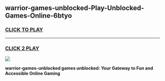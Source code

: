 
## warrior-games-unblocked-Play-Unblocked-Games-Online-6btyo
<h3>
<a href="https://premium76.site?title=warrior-games-unblocked&ref=25A">CLICK TO PLAY</a></h3>
<hr>

<h3>
<a href="https://premium76.site?title=warrior-games-unblocked&ref=25A">CLICK 2 PLAY</a>
  
</h3>

<a href="https://premium76.site?title=warrior-games-unblocked&ref=25A"><img src="https://clearcache.store/games.png"></a>


**warrior-games-unblocked games unblocked: Your Gateway to Fun and Accessible Online Gaming**
